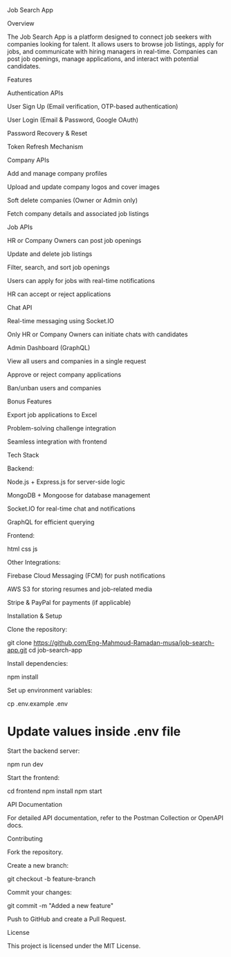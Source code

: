 Job Search App

Overview

The Job Search App is a platform designed to connect job seekers with companies looking for talent. It allows users to browse job listings, apply for jobs, and communicate with hiring managers in real-time. Companies can post job openings, manage applications, and interact with potential candidates.

Features

Authentication APIs

User Sign Up (Email verification, OTP-based authentication)

User Login (Email & Password, Google OAuth)

Password Recovery & Reset

Token Refresh Mechanism

Company APIs

Add and manage company profiles

Upload and update company logos and cover images

Soft delete companies (Owner or Admin only)

Fetch company details and associated job listings

Job APIs

HR or Company Owners can post job openings

Update and delete job listings

Filter, search, and sort job openings

Users can apply for jobs with real-time notifications

HR can accept or reject applications

Chat API

Real-time messaging using Socket.IO

Only HR or Company Owners can initiate chats with candidates

Admin Dashboard (GraphQL)

View all users and companies in a single request

Approve or reject company applications

Ban/unban users and companies

Bonus Features

Export job applications to Excel

Problem-solving challenge integration

Seamless integration with frontend

Tech Stack

Backend:

Node.js + Express.js for server-side logic

MongoDB + Mongoose for database management

Socket.IO for real-time chat and notifications

GraphQL for efficient querying

Frontend:

html css js

Other Integrations:

Firebase Cloud Messaging (FCM) for push notifications

AWS S3 for storing resumes and job-related media

Stripe & PayPal for payments (if applicable)

Installation & Setup

Clone the repository:

git clone https://github.com/Eng-Mahmoud-Ramadan-musa/job-search-app.git
cd job-search-app

Install dependencies:

npm install

Set up environment variables:

cp .env.example .env
# Update values inside .env file

Start the backend server:

npm run dev

Start the frontend:

cd frontend
npm install
npm start

API Documentation

For detailed API documentation, refer to the Postman Collection or OpenAPI docs.

Contributing

Fork the repository.

Create a new branch:

git checkout -b feature-branch

Commit your changes:

git commit -m "Added a new feature"

Push to GitHub and create a Pull Request.

License

This project is licensed under the MIT License.

